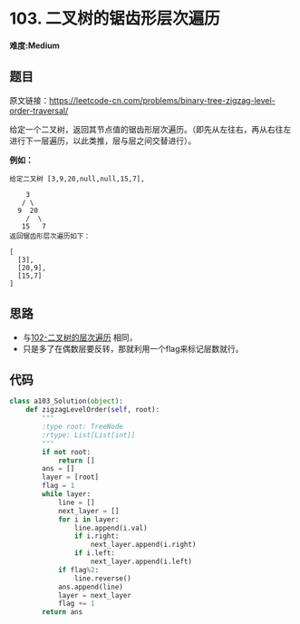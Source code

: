 # 103. 二叉树的锯齿形层次遍历
**难度:Medium**
## 题目
原文链接：https://leetcode-cn.com/problems/binary-tree-zigzag-level-order-traversal/

给定一个二叉树，返回其节点值的锯齿形层次遍历。（即先从左往右，再从右往左进行下一层遍历，以此类推，层与层之间交替进行）。

**例如：**
```
给定二叉树 [3,9,20,null,null,15,7],

    3
   / \
  9  20
    /  \
   15   7
返回锯齿形层次遍历如下：

[
  [3],
  [20,9],
  [15,7]
]
```
## 思路
* 与[102-二叉树的层次遍历](https://github.com/czzbb/leetcode-python/blob/master/code/0102-%E4%BA%8C%E5%8F%89%E6%A0%91%E7%9A%84%E5%B1%82%E6%AC%A1%E9%81%8D%E5%8E%86.md)
相同，
* 只是多了在偶数层要反转，那就利用一个flag来标记层数就行。

## 代码
```python
class a103_Solution(object):
    def zigzagLevelOrder(self, root):
        """
        :type root: TreeNode
        :rtype: List[List[int]]
        """
        if not root:
            return []
        ans = []
        layer = [root]
        flag = 1
        while layer:
            line = []
            next_layer = []
            for i in layer:
                line.append(i.val)
                if i.right:
                    next_layer.append(i.right)
                if i.left:
                    next_layer.append(i.left)
            if flag%2:
                line.reverse()
            ans.append(line)
            layer = next_layer
            flag += 1
        return ans
```
